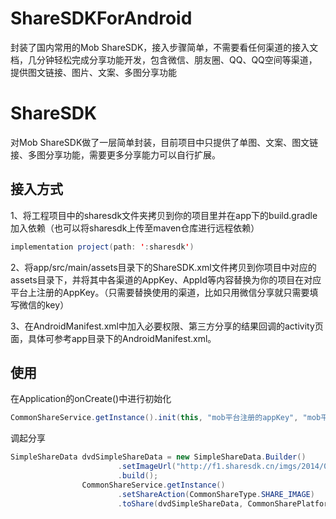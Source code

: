 # ShareSDKForAndroid
封装了国内常用的Mob ShareSDK，接入步骤简单，不需要看任何渠道的接入文档，几分钟轻松完成分享功能开发，包含微信、朋友圈、QQ、QQ空间等渠道，提供图文链接、图片、文案、多图分享功能
# ShareSDK

对Mob ShareSDK做了一层简单封装，目前项目中只提供了单图、文案、图文链接、多图分享功能，需要更多分享能力可以自行扩展。

## 接入方式

1、将工程项目中的sharesdk文件夹拷贝到你的项目里并在app下的build.gradle加入依赖（也可以将sharesdk上传至maven仓库进行远程依赖）
```java
implementation project(path: ':sharesdk')
```
2、将app/src/main/assets目录下的ShareSDK.xml文件拷贝到你项目中对应的assets目录下，并将其中各渠道的AppKey、AppId等内容替换为你的项目在对应平台上注册的AppKey。（只需要替换使用的渠道，比如只用微信分享就只需要填写微信的key）

3、在AndroidManifest.xml中加入必要权限、第三方分享的结果回调的activity页面，具体可参考app目录下的AndroidManifest.xml。


## 使用
在Application的onCreate()中进行初始化
```java
CommonShareService.getInstance().init(this, "mob平台注册的appKey", "mob平台注册的appSecret");
```
调起分享
```java
SimpleShareData dvdSimpleShareData = new SimpleShareData.Builder()
                        .setImageUrl("http://f1.sharesdk.cn/imgs/2014/02/26/owWpLZo_638x960.jpg")
                        .build();
                CommonShareService.getInstance()
                        .setShareAction(CommonShareType.SHARE_IMAGE)
                        .toShare(dvdSimpleShareData, CommonSharePlatform.TYPE_Q_ZONE);
```
